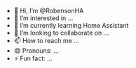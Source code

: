 - 👋 Hi, I’m @RobensonHA
- 👀 I’m interested in ...
- 🌱 I’m currently learning Home Assistant
- 💞️ I’m looking to collaborate on ...
- 📫 How to reach me ...
- 😄 Pronouns: ...
- ⚡ Fun fact: ...

<!---
RobensonHA/RobensonHA is a ✨ special ✨ repository because its `README.md` (this file) appears on your GitHub profile.
You can click the Preview link to take a look at your changes.
--->
